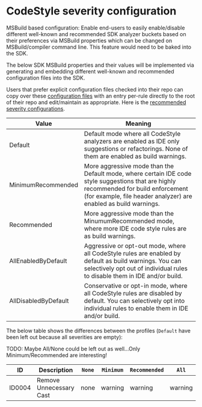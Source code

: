 # CodeStyle severity configuration

MSBuild based configuration: Enable end-users to easily enable/disable different
well-known and recommended SDK analyzer buckets based on their preferences via
MSBuild properties which can be changed on MSBuild/compiler command line.
This feature would need to be baked into the SDK.

The below SDK MSBuild properties and their values will be implemented via generating
and embedding different well-known and recommended configuration files into the SDK.

Users that prefer explicit configuration files checked into their repo can copy
over these [configuration files](https://github.com/maxild/SourceCodeAnalysisSpike/tree/master/sdk-analyzers/microsoft.codeanalysis.csharp.codestyle.3.9.0-4.21064.16/build/config) with an entry per-rule directly to the root of
their repo and edit/maintain as appropriate. Here is the [recommended severity configurations](https://github.com/maxild/SourceCodeAnalysisSpike/blob/master/sdk-analyzers/microsoft.codeanalysis.csharp.codestyle.3.9.0-4.21064.16/build/config/AnalysisLevelStyle_Recommended.editorconfig).

| Value | Meaning |
| --- | --- |
| Default | Default mode where all CodeStyle analyzers are enabled as IDE only suggestions or refactorings. None of them are enabled as build warnings. |
| MinimumRecommended | More aggressive mode than the Default mode, where certain IDE code style suggestions that are highly recommended for build enforcement (for example, file header analyzer) are enabled as build warnings. |
| Recommended | More aggressive mode than the MinumumRecommended mode, where more IDE code style rules are as build warnings. |
| AllEnabledByDefault | Aggressive or opt-out mode, where all CodeStyle rules are enabled by default as build warnings. You can selectively opt out of individual rules to disable them in IDE and/or build. |
| AllDisabledByDefault | Conservative or opt-in mode, where all CodeStyle rules are disabled by default. You can selectively opt into individual rules to enable them in IDE and/or build. |


The below table shows the differences between the profiles (`Default` have been left out because all severities are empty):

TODO: Maybe All/None could be left out as well...Only Minimum/Recommended are interesting!

ID | Description | `None` | `Minimum` | `Recommended` | `All` |
| --- | --- |--- | --- | --- | --- |
ID0004 | Remove Unnecessary Cast | none | warning | warning | warning |
